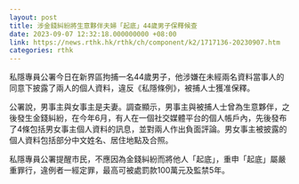 ```yaml
---
layout: post
title: 涉金錢糾紛將生意夥伴夫婦「起底」44歲男子保釋候查
date: 2023-09-07 12:32:18.000000000 +08:00
link: https://news.rthk.hk/rthk/ch/component/k2/1717136-20230907.htm
categories: rthk
---
```


私隱專員公署今日在新界區拘捕一名44歲男子，他涉嫌在未經兩名資料當事人的同意下披露了兩人的個人資料，違反《私隱條例》，被捕人士獲准保釋。

公署說，男事主與女事主是夫妻。調查顯示，男事主與被捕人士曾為生意夥伴，之後發生金錢糾紛，在今年6月，有人在一個社交媒體平台的個人帳戶內，先後發布了4條包括男女事主個人資料的訊息，並對兩人作出負面評論。男女事主被披露的個人資料包括部分中文姓名、居住地點及合照。

私隱專員公署提醒市民，不應因為金錢糾紛而將他人「起底」，重申「起底」屬嚴重罪行，違例者一經定罪，最高可被處罰款100萬元及監禁5年。
